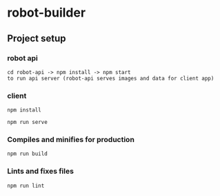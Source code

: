# robot-builder

## Project setup

### robot api
```
cd robot-api -> npm install -> npm start
to run api server (robot-api serves images and data for client app)
```
### client
```
npm install
```
```
npm run serve
```

### Compiles and minifies for production
```
npm run build

```

### Lints and fixes files
```
npm run lint

```
